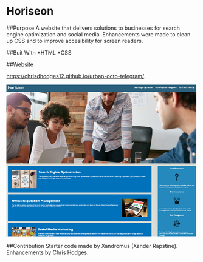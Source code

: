 # Horiseon

##Purpose
A website that delivers solutions to businesses for search engine optimization and social media.
Enhancements were made to clean up CSS and to improve accesibility for screen readers.  

##Buit With
*HTML
*CSS

##Website

https://chrisdhodges12.github.io/urban-octo-telegram/

<img src="assets/images/Horiseon-screenshot.jpg" width="500px" height="400px">


##Contribution
Starter code made by Xandromus (Xander Rapstine).
Enhancements by Chris Hodges.
